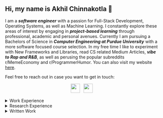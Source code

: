 ## Hi, my name is Akhil Chinnakotla 👋
I am a ***software engineer*** with a passion for Full-Stack Development, Operating Systems,  as well as Machine Learning. I constantly explore these areas of interest by engaging in ***project-based learning*** through professional, academic and personal avenues. Currently I am pursuing a Bachelors of Science in ***Computer Engineering at Purdue University*** with a more software focused course selection. In my free time I like to experiment with New Frameworks and Libraries, read CS related Medium Articles, ***vibe to Rap and R&B***, as well as perusing the popular subreddits r/MemeEconomy and r/ProgrammerHumor. You can also visit my website [here](https://the-indian-chinna.github.io/).

Feel free to reach out in case you want to get in touch:
<p align='center'>
	<a href="https://www.linkedin.com/in/achinnak/"><img height="30" src="https://github.com/singhkshitij/singhkshitij/blob/master/linkedin.png?raw=true"></a>&nbsp;&nbsp;
	<a href="mailto:achinnak@purdue.edu"><img height="30" src="https://github.com/singhkshitij/singhkshitij/blob/master/mail.png?raw=true"></a>
</p>

<details><summary>Work Experience</summary>
<p>

<ul>
	<li><h4>Capital One, Software Engineering Intern</h4></li>
	<li><h4>GoogleML x Purdue, TensorFlow Developer</h4></li>
		<ul>
    		<li>Developing deep learning computer vision models from research papers with TensorFlow 2, deploying these models into Google’s Model Garden and writing TensorFlow 2 guidelines within a paid Purdue team sponsored by Google.</li>
    		<li>Building ETL data pipelines for several image datasets and the backbone infrastructures for each neural network.</li>
			<li>Created and unit tested the Notebook Image Annotation Tool found in the TensorFlow 2 Object Detection API.</li>
  		</ul>
	<li><h4>Charles Schwab, Software Engineering Intern</h4></li>
		<ul>
    		<li>Developed and deployed several REST APIs for various cloud-based application backends by using Java, MongoDB, Spring, Node.js, Bamboo and Cloud Foundry in a SCRUM development team working with internal cloud services.</li>
  		</ul>
	<li><h4>Prutech Solutions, Software Engineering Intern</h4></li>
		<ul>
    		<li>Constructed several stored procedures, functions and triggers for various REST APIs in an enterprise application for the NYC Department of Design and Construction by utilizing MS SQL and .NET Core MVC.</li>
    		<li>Built both a frontend and backend of 5 configuration screens found in an administrator portal for an enterprise application for NYC Housing Preservation and Development by utilizing MS SQL, Angular 8 and .NET Core MVC.</li>
  		</ul>
</ul> 

</p>
</details>

<details><summary>Research Experience</summary>
<p>

<ul>
	<li><h4>Purdue’s C-Design Laboratory, Machine Learning Engineer</h4></li>
		<ul>
    		<li>Developed a deep learning multi-stage framework that uses geometry changes on a hand surface and focuses on learning interactions between a primary and assistive hand/object for hand action recognition by using PyTorch.</li>
    		<li>Implemented the YOLOv4 network to locate the primary and assistive hand/object for the localization stage.</li>
			<li>Integrated ResNet18 to classify the located objects which allows hand action predictions to be contextualized.</li>
  		</ul>
	<li><h4>Purdue’s CAM2 COVID-19 Team, Software Engineer</h4></li>
		<ul>
    		<li>Employed computer vision methods such as scene classification, crowd density estimation and distance estimation on a system of 30,000 cameras to quantify social distancing effectiveness by using TensorFlow 2.</li>
    		<li>Created an interactive website to showcase CAM 2’s data, analysis, and academic papers with React.js and Flask.</li>
			<li>Designed a system to validate .5 TB of image data per week by identifying dead or blurry cameras with OpenCV.</li>
  		</ul>
	<li><h4>Purdue’s HELPS Laboratory, Team Leader</h4></li>
		<ul>
    		<li>Developed a Flask based GitHub Bot which automates parts of code review through functionality ranging from managing user and issue dependencies to recognizing and ranking redundant and logically defected code with NLP.</li>
    		<li>Led a team of 10 software engineers in developing and releasing a bot, implemented a system for collecting user data to allow us to devise future updates, built a product website and submitted a research paper to JOSS.</li>
  		</ul>
</ul> 

</p>
</details>

<details><summary>Written Work</summary>
<p>

<ul>
	<li><a href="https://arxiv.org/pdf/2107.00821.pdf"><h4>An Experience Report on Machine Learning Reproducibility: Guidance for Practitioners and TensorFlow Model Garden Contributors</h4></a></li>
	<li><h4>First Person View Hand Type Recognition and Hand Action Recognition</h4></li>
	<li><a href="https://figshare.com/articles/preprint/Exemplars_for_Machine_Learning_Towards_SoftwareEngineering_and_Reproducibility/13160654?file=25312526"><h4>Exemplars for Machine Learning: Towards Software Engineering and Reproducibility</h4></a></li>
	<li><a href="https://arxiv.org/pdf/2008.12363.pdf"><h4>Analyzing Worldwide Social Distancing through Large-Scale Computer Vision</h4></a></li>
</ul> 

<!--
**The-Indian-Chinna/The-Indian-Chinna** is a ✨ _special_ ✨ repository because its `README.md` (this file) appears on your GitHub profile.

Here are some ideas to get you started:

- 🔭 I’m currently working on ...
- 🌱 I’m currently learning ...
- 👯 I’m looking to collaborate on ...
- 🤔 I’m looking for help with ...
- 💬 Ask me about ...
- 📫 How to reach me: ...
- 😄 Pronouns: ...
- ⚡ Fun fact: ...
-->
